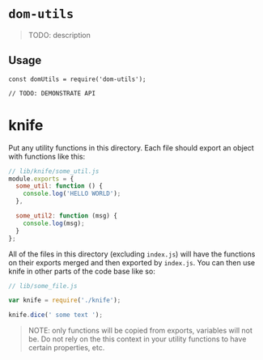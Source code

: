 # `dom-utils`

> TODO: description

## Usage

```
const domUtils = require('dom-utils');

// TODO: DEMONSTRATE API
```

knife
=====

Put any utility functions in this directory. Each file should export an object
with functions like this:

```javascript
// lib/knife/some_util.js
module.exports = {
  some_util: function () {
    console.log('HELLO WORLD');
  },

  some_util2: function (msg) {
    console.log(msg);
  }
};
```

All of the files in this directory (excluding `index.js`) will have the functions
on their exports merged and then exported by `index.js`. You can then use knife in
other parts of the code base like so:

```javascript
// lib/some_file.js

var knife = require('./knife');

knife.dice(' some text ');
```

> NOTE: only functions will be copied from exports, variables will not be. Do not
> rely on the this context in your utility functions to have certain properties,
> etc.
